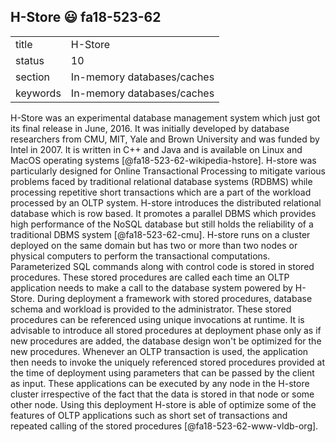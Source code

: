 ## H-Store :smiley: fa18-523-62


|          |                            |
| -------- | -------------------------- |
| title    | H-Store                    | 
| status   | 10                         |
| section  | In-memory databases/caches |
| keywords | In-memory databases/caches |



H-Store was an experimental database management system which just got its final
release in June, 2016. It was initially developed by database researchers from
CMU, MIT, Yale and Brown University and was funded by Intel in 2007. It is
written in C++ and Java and is available on Linux and MacOS operating systems
[@fa18-523-62-wikipedia-hstore]. H-store was particularly designed for Online
Transactional Processing to mitigate various problems faced by traditional
relational database systems (RDBMS) while processing repetitive short
transactions which are a part of the workload processed by an OLTP system.
H-store introduces the distributed relational database which is row based. It
promotes a parallel DBMS which provides high performance of the NoSQL database
but still holds the reliability of a traditional DBMS system [@fa18-523-62-cmu].
H-store runs on a cluster deployed on the same domain but has two or more than
two nodes or physical computers to perform the transactional computations.
Parameterized SQL commands along with control code is stored in stored
procedures. These stored procedures are called each time an OLTP application
needs to make a call to the database system powered by H-Store. During
deployment a framework with stored procedures, database schema and workload is
provided to the administrator. These stored procedures can be referenced using
unique invocations at runtime. It is advisable to introduce all stored
procedures at deployment phase only as if new procedures are added, the database
design won't be optimized for the new procedures. Whenever an OLTP transaction
is used, the application then needs to invoke the uniquely referenced stored
procedures provided at the time of deployment using parameters that can be
passed by the client as input. These applications can be executed by any node in
the H-store cluster irrespective of the fact that the data is stored in that
node or some other node. Using this deployment H-store is able of optimize some
of the features of OLTP applications such as short set of transactions and
repeated calling of the stored procedures [@fa18-523-62-www-vldb-org].




